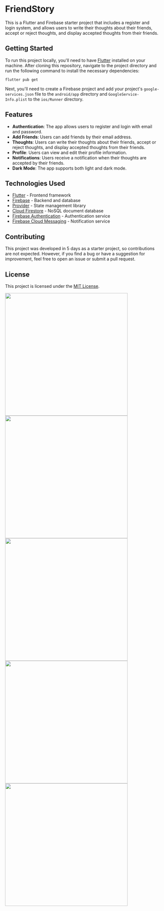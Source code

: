 # FriendStory

This is a Flutter and Firebase starter project that includes a register and login system, and allows users to write their thoughts about their friends, accept or reject thoughts, and display accepted thoughts from their friends. 

## Getting Started

To run this project locally, you'll need to have [Flutter](https://flutter.dev/docs/get-started/install) installed on your machine. After cloning this repository, navigate to the project directory and run the following command to install the necessary dependencies:

```
flutter pub get
```

Next, you'll need to create a Firebase project and add your project's `google-services.json` file to the `android/app` directory and `GoogleService-Info.plist` to the `ios/Runner` directory.

## Features

- **Authentication**: The app allows users to register and login with email and password. 
- **Add Friends**: Users can add friends by their email address.
- **Thoughts**: Users can write their thoughts about their friends, accept or reject thoughts, and display accepted thoughts from their friends.
- **Profile**: Users can view and edit their profile information.
- **Notifications**: Users receive a notification when their thoughts are accepted by their friends.
- **Dark Mode**: The app supports both light and dark mode.

## Technologies Used

- [Flutter](https://flutter.dev/) - Frontend framework
- [Firebase](https://firebase.google.com/) - Backend and database
- [Provider](https://pub.dev/packages/provider) - State management library
- [Cloud Firestore](https://firebase.google.com/products/firestore) - NoSQL document database
- [Firebase Authentication](https://firebase.google.com/products/auth) - Authentication service
- [Firebase Cloud Messaging](https://firebase.google.com/products/cloud-messaging) - Notification service




## Contributing

This project was developed in 5 days as a starter project, so contributions are not expected. However, if you find a bug or have a suggestion for improvement, feel free to open an issue or submit a pull request.

## License

This project is licensed under the [MIT License](https://opensource.org/licenses/MIT).


<img src="https://user-images.githubusercontent.com/58625563/235930474-013b3ad4-58db-418a-94f1-57aa024b0fd2.jpeg" width=400 />
<img src="https://user-images.githubusercontent.com/58625563/235930503-25f8811c-9d7b-48b7-a5e0-5b5f79f33218.jpeg" width=400 />
<img src="https://user-images.githubusercontent.com/58625563/235930522-205b73af-9b2b-46d1-bf22-e1af669887e0.jpeg" width=400 />
<img src="https://user-images.githubusercontent.com/58625563/235930537-56c8ff64-8e6c-4905-b208-afb95467c9fb.jpeg" width=400 />
<img src="https://user-images.githubusercontent.com/58625563/235930547-f7bb50aa-28ed-44f5-a1a3-456f9baa8e45.jpeg" width=400 />
